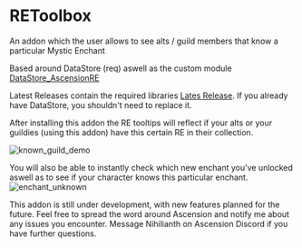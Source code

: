# REToolbox
An addon which the user allows to see alts / guild members that know a particular Mystic Enchant

Based around DataStore (req) aswell as the custom module [DataStore_AscensionRE](https://github.com/Nihilianth/DataStore_AscensionRE)

Latest Releases contain the required libraries [Lates Release](https://github.com/Nihilianth/REToolbox/releases/tag/v0.0.1b). If you already have DataStore, you shouldn't need to replace it.

After installing this addon the RE tooltips will reflect if your alts or your guildies (using this addon) have this certain RE in their collection.

![known_guild_demo](https://user-images.githubusercontent.com/6731717/113483263-d2f7cc80-94a2-11eb-991a-5077097ade52.png)

You will also be able to instantly check which new enchant you've unlocked aswell as to see if your character knows this particular enchant.
![enchant_unknown](https://user-images.githubusercontent.com/6731717/113483252-c96e6480-94a2-11eb-9809-59cfa56a9fea.png)

This addon is still under development, with new features planned for the future. Feel free to spread the word around Ascension and notify me about any issues you encounter. Message Nihilianth on Ascension Discord if you have further questions.
